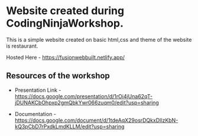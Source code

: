 # Website created during CodingNinjaWorkshop.

This is a simple website created on basic html,css and theme of the website is restaurant.

Hosted Here - https://fusionwebbuilt.netlify.app/

## Resources of the workshop

- Presentation Link - https://docs.google.com/presentation/d/1rOi4jUna62qT-jDUNAKCbOhpxp2gmQbkYwr066zuqm0/edit?usp=sharing

* Documentation - https://docs.google.com/document/d/1tdeAqX29osrDQkxDIlzKbN-kQ3pCbD7rPxdkLmdKLLM/edit?usp=sharing
